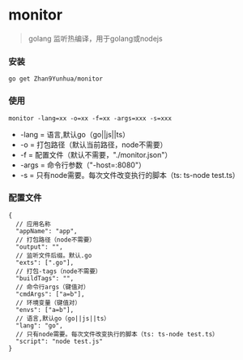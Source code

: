 # monitor
> golang 监听热编译，用于golang或nodejs

### 安装 
```
go get Zhan9Yunhua/monitor
```

### 使用
```
monitor -lang=xx -o=xx -f=xx -args=xxx -s=xxx
```

- -lang =
语言,默认go（go||js||ts）
- -o =
打包路径（默认当前路径，node不需要）
- -f =
配置文件（默认不需要，"./monitor.json"）
- -args =
命令行参数（"-host=:8080"）
- -s =
只有node需要。每次文件改变执行的脚本（ts: ts-node test.ts）

### 配置文件
```
{
  // 应用名称
  "appName": "app",
  // 打包路径（node不需要）
  "output": "",
  // 监听文件后缀。默认.go
  "exts": [".go"],
  // 打包-tags（node不需要）
  "buildTags": "",
  // 命令行args（键值对）
  "cmdArgs": ["a=b"],
  // 环境变量（键值对）
  "envs": ["a=b"],
  // 语言,默认go（go||js||ts）
  "lang": "go",
  // 只有node需要。每次文件改变执行的脚本（ts: ts-node test.ts）
  "script": "node test.js"
}

```
